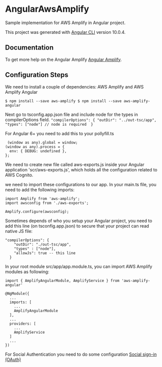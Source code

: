 # AngularAwsAmplify

Sample implementation for AWS Amplify in Angular project.

This project was generated with [Angular CLI](https://github.com/angular/angular-cli) version 10.0.4.

## Documentation

To get more help on the Angular Amplify [Angular Amplify](https://docs.amplify.aws/start/q/integration/angular).


## Configuration Steps

We need to install a couple of dependencies: AWS Amplify and AWS Amplify Angular

`
$ npm install --save aws-amplify
$ npm install --save aws-amplify-angular
`

Next go to tsconfig.app.json file and include node for the types in compilerOptions field.
`
"compilerOptions": {
  "outDir": "../out-tsc/app",
  "types": ["node"] // node is required 
  }
`

 For Angular 6+ you need to add this to your pollyfill.ts

```
 (window as any).global = window;
(window as any).process = {
  env: { DEBUG: undefined },
};
```

We need to create new file called aws-exports.js inside your Angular application 'scr/aws-exports.js', which holds all the configuration related to AWS Cognito.

 we need to import these configurations to our app. In your main.ts file, you need to add the following imports:
 
```
import Amplify from 'aws-amplify';
import awsconfig from './aws-exports'; 

Amplify.configure(awsconfig);
```

Sometimes depends of who you setup your Angular project, you need to add this line (on tsconfig.app.json) to secure that your project can read native JS file:

```
"compilerOptions": {
    "outDir": "./out-tsc/app",
    "types" : ["node"],
    "allowJs": true -- this line
  }
```


 In your root module src/app/app.module.ts, you can import AWS Amplify modules as following:

```
import { AmplifyAngularModule, AmplifyService } from 'aws-amplify-angular'

@NgModule({
  ...
  imports: [
    ...
    AmplifyAngularModule
  ],
  ...
  providers: [
    ...
    AmplifyService
  ]
  ...
})
```

For Social Authentication you need to do some configuration [Social sign-in (OAuth)](https://docs.amplify.aws/lib/auth/social/q/platform/js)


